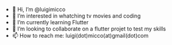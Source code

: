 - 👋  Hi, I’m @luigimicco
- 👀  I’m interested in whatching tv movies and coding
- 🌱  I’m currently learning Flutter
- 💞️  I’m looking to collaborate on a flutter projet to test my skills 
- 📫  How to reach me: luigi(dot)micco(at)gmail(dot)com

<!---
luigimicco/luigimicco is a ✨ special ✨ repository because its `README.md` (this file) appears on your GitHub profile.
You can click the Preview link to take a look at your changes.
--->
